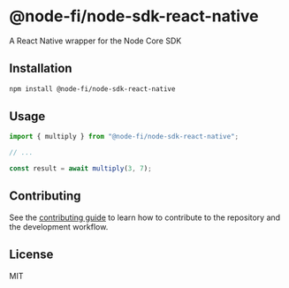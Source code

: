# @node-fi/node-sdk-react-native

A React Native wrapper for the Node Core SDK

## Installation

```sh
npm install @node-fi/node-sdk-react-native
```

## Usage

```js
import { multiply } from "@node-fi/node-sdk-react-native";

// ...

const result = await multiply(3, 7);
```

## Contributing

See the [contributing guide](CONTRIBUTING.md) to learn how to contribute to the repository and the development workflow.

## License

MIT
